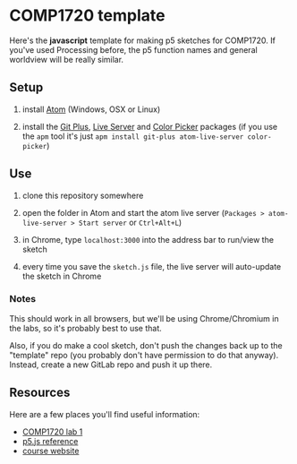 # COMP1720 template

Here's the **javascript** template for making p5 sketches for COMP1720. If
you've used Processing before, the p5 function names and general worldview will
be really similar.

## Setup

1. install [Atom](https://atom.io/) (Windows, OSX or Linux)

2. install
   the
   [Git Plus](https://atom.io/packages/git-plus),
   [Live Server](https://atom.io/packages/atom-live-server)
   and [Color Picker](https://atom.io/packages/color-picker) packages (if you
   use the `apm` tool it's just `apm install git-plus atom-live-server color-picker`)

## Use

1. clone this repository somewhere

2. open the folder in Atom and start the atom live server (`Packages >
   atom-live-server > Start server` or `Ctrl+Alt+L`)

3. in Chrome, type `localhost:3000` into the address bar to run/view the sketch

4. every time you save the `sketch.js` file, the live server will auto-update
   the sketch in Chrome

### Notes

This should work in all browsers, but we'll be using Chrome/Chromium in the
labs, so it's probably best to use that.

Also, if you do make a cool sketch, don't push the changes back up to the
"template" repo (you probably don't have permission to do that anyway). Instead,
create a new GitLab repo and push it up there.

## Resources

Here are a few places you'll find useful information:

- [COMP1720 lab 1](https://cs.anu.edu.au/courses/comp1720/labs/01-intro/)
- [p5.js reference](https://p5js.org/reference/)
- [course website](https://cs.anu.edu.au/courses/comp1720/)
